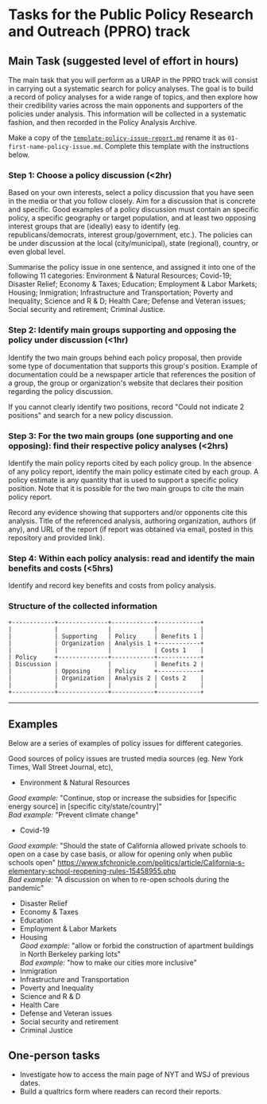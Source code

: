 # Tasks for the Public Policy Research and Outreach (PPRO) track

## Main Task  (suggested level of effort in hours)

The main task that you will perform as a URAP in the PPRO track will consist in
carrying out a systematic search for policy analyses. The goal is to build a
record of policy analyses for a wide range of topics, and then explore how their
credibility varies across the main opponents and supporters of the policies
under analysis. This information will be collected in a systematic fashion, and
then recorded in the Policy Analysis Archive.  

Make a copy of the [`template-policy-issue-report.md`](template-policy-issue-report.md) rename it as `01-first-name-policy-issue.md`. Complete this template with the instructions below.

### Step 1: Choose a policy discussion (<2hr)

Based on your own interests, select a policy discussion that you have seen in
the media or that you follow closely. Aim for a discussion that is concrete and
specific. Good examples of a policy discussion must contain an specific
policy, a specific geography or target population, and at least two opposing
interest groups that are (ideally) easy to identify (eg. republicans/democrats, interest group/government, etc.). The policies can be under
discussion at the local (city/municipal), state (regional), country, or even
global level.  

Summarise the policy issue in one sentence, and assigned it into one of the following 11 categories: Environment & Natural Resources; Covid-19; Disaster Relief; Economy & Taxes; Education; Employment & Labor Markets; Housing; Inmigration; Infrastructure and Transportation; Poverty and Inequality; Science and R & D; Health Care; Defense and Veteran issues; Social security and retirement; Criminal Justice.

### Step 2: Identify main groups supporting and opposing the policy under discussion (<1hr)

Identify the two main groups behind each policy proposal, then provide some type of documentation that supports this group's position. Example of documentation could be a newspaper article that references the position of a group, the group or organization's website that declares their position regarding the policy discussion.

If you cannot clearly identify two positions, record "Could not indicate 2 positions" and search for a new policy discussion.  

### Step 3: For the two main groups (one supporting and one opposing): find their respective policy analyses (<2hrs)

Identify the main policy reports cited by each policy group. In the absence of any policy report, identify the main policy estimate cited by each group. A policy estimate is any quantity that is used to support a specific policy position. Note that it is possible for the two main groups to cite the main policy report.

Record any evidence showing that supporters and/or opponents cite this analysis.  Title of the referenced analysis, authoring organization, authors (if any), and URL of the report (if report was obtained via email, posted in this repository and provided link).


### Step 4: Within each policy analysis: read and identify the main benefits and costs (<5hrs)

Identify and record key benefits and costs from policy analysis.



### Structure of the collected information

    +------------+--------------+------------+------------+
    |            |              |            |            |
    |            | Supporting   | Policy     | Benefits 1 |
    |            | Organization | Analysis 1 +------------+
    |            |              |            | Costs 1    |
    | Policy     +--------------+------------+------------+
    | Discussion |              |            | Benefits 2 |
    |            | Opposing     | Policy     +------------+
    |            | Organization | Analysis 2 | Costs 2    |
    |            |              |            |            |
    +------------+--------------+------------+------------+

---


## Examples
Below are a series of examples of policy issues for different categories.

Good sources of policy issues are trusted
media sources (eg. New York Times, Wall Street Journal, etc),

- Environment & Natural Resources  

*Good example:* "Continue, stop or increase the subsidies for [specific energy
source] in [specific city/state/country]"  
*Bad example:* "Prevent climate change"    

- Covid-19  

*Good example:* "Should the state of California allowed private schools to open on a case by case basis, or allow for opening only when public schools open"  https://www.sfchronicle.com/politics/article/California-s-elementary-school-reopening-rules-15458955.php  
*Bad example:* "A discussion on when to re-open schools during the pandemic"  
- Disaster Relief
- Economy & Taxes
- Education
- Employment & Labor Markets
- Housing  
*Good example:* "allow or forbid the construction of apartment buildings in North Berkeley parking lots"     
*Bad example:* "how to make our cities more inclusive"  
- Inmigration
- Infrastructure and Transportation
- Poverty and Inequality
- Science and R & D
- Health Care
- Defense and Veteran issues
- Social security and retirement
- Criminal Justice

## One-person tasks

- Investigate how to access the main page of NYT and WSJ of previous dates.  
- Build a qualtrics form where readers can record their reports.    

